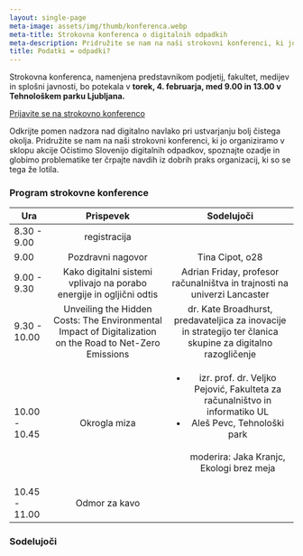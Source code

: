 ```yaml
---
layout: single-page
meta-image: assets/img/thumb/konferenca.webp
meta-title: Strokovna konferenca o digitalnih odpadkih
meta-description: Pridružite se nam na naši strokovni konferenci, ki jo organiziramo v sklopu akcije Očistimo Slovenijo digitalnih odpadkov, spoznajte ozadje in globimo problematike ter črpajte navdih iz dobrih praks organizacij, ki so se tega že lotila.
title: Podatki = odpadki?
---
```

Strokovna konferenca, namenjena predstavnikom podjetij, fakultet, medijev in splošni javnosti, bo potekala v **torek, 4. februarja, med 9.00 in 13.00 v Tehnološkem parku Ljubljana.**

<div class="btnpad">
<a class="button" href="https://docs.google.com/forms/d/1xJwZeN-cQ3w48IuZ-ql0Znc1J3enJJf1BdAy9Awi2fE/edit">Prijavite se na strokovno konferenco</a>
</div>

Odkrijte pomen nadzora nad digitalno navlako pri ustvarjanju bolj čistega okolja. Pridružite se nam na naši strokovni konferenci, ki jo organiziramo v sklopu akcije Očistimo Slovenijo digitalnih odpadkov, spoznajte ozadje in globimo problematike ter črpajte navdih iz dobrih praks organizacij, ki so se tega že lotila. 

### Program strokovne konference

| Ura          | Prispevek | Sodelujoči 
| ------------ | :---: | :----: 
| 8.30 - 9.00  | registracija |  
| 9.00   | Pozdravni nagovor | Tina Cipot, o28
| 9.00 - 9.30 | Kako digitalni sistemi vplivajo na porabo energije in ogljični odtis | Adrian Friday, profesor računalništva in trajnosti na univerzi Lancaster
| 9.30 - 10.00     | Unveiling the Hidden Costs: The Environmental Impact of Digitalization on the Road to Net-Zero Emissions | dr. Kate Broadhurst, predavateljica za inovacije in strategijo ter članica skupine za digitalno razogličenje 
| 10.00 - 10.45     | Okrogla miza | <ul><li>izr. prof. dr. Veljko Pejović, Fakulteta za računalništvo in informatiko UL</li><li>Aleš Pevc, Tehnološki park</li><br> moderira: Jaka Kranjc, Ekologi brez meja
| 10.45 - 11.00     | Odmor za kavo |

### Sodelujoči

